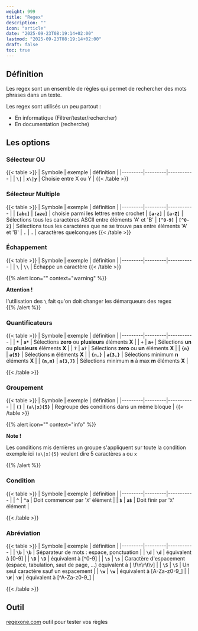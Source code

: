 ```yaml
---
weight: 999
title: "Regex"
description: ""
icon: "article"
date: "2025-09-23T08:19:14+02:00"
lastmod: "2025-09-23T08:19:14+02:00"
draft: false
toc: true
---
```


## Définition

Les regex sont un ensemble de règles qui permet de rechercher des mots phrases dans un texte.

Les regex sont utilisés un peu partout :
- En informatique (Filtrer/tester/rechercher)
- En documentation (recherche)


## Les options
### Sélecteur OU

{{< table >}}
| Symbole | exemple | définition |
|---------|---------|----------- |
| **`\|`**  |   **`x\|y`** | Choisie entre X ou Y |
{{< /table >}}

### Sélecteur Multiple

{{< table >}}
| Symbole | exemple | définition |
|---------|---------|----------- |
| **`[abc]`**  | **`[aze]`**     | choisie parmi les lettres entre crochet
| **`[a-z]`**  | **`[a-Z]`**     | Sélections tous les caractères ASCII entre éléments 'A' et 'B'
| **`[^0-9]`** | **`[^0-2]`**    | Sélections tous les caractères que ne se trouve pas entre éléments 'A' et 'B'
|  **`.`**     |   **`.`**       | caractères quelconques
{{< /table >}}

### Échappement

{{< table >}}
| Symbole | exemple | définition |
|---------|---------|----------- |
| **`\`**   | **`\\`**     | Échappe un caractère
{{< /table >}}

{{% alert icon="" context="warning" %}}

**Attention !** 

l'utilisation des **`\`** fait qu'on doit changer les démarqueurs des regex  
{{% /alert %}}

### Quantificateurs

{{< table >}}
| Symbole | exemple | définition |
|---------|---------|----------- |
| **`*`**   | **`a*`**     | Sélections **zero** ou **plusieurs** éléments **X** |
| **`+`**   | **`a+`**    | Sélections **un** ou **plusieurs** éléments **X** |
| **`?`**   | **`a?`**     | Sélections **zero** ou **un** éléments **X** |
| **`{n}`** |     **`a{5}`**    | Sélections **n** éléments **X** |
| **`{n,}`**  |   **`a{3,}`**    | Sélections minimum **n** éléments **X** |
| **`{n,m}`**   | **`a{3,7}`**     | Sélections minimum **n** à max **m** éléments **X** |


{{< /table >}}

### Groupement

{{< table >}}
| Symbole | exemple | définition |
|---------|---------|----------- |
| **`()`**     | **`(a\|x){5}`**     | Regroupe des conditions dans un même bloque  |
{{< /table >}}

{{% alert icon="" context="info" %}}

**Note !**

Les conditions mis derrières un groupe s'appliquent sur toute la condition exemple ici `(a\|x){5}` veulent dire 5 caractères `a` ou `x`

{{% /alert %}}

### Condition

{{< table >}}
| Symbole | exemple | définition |
|---------|---------|----------- |
| **`^`**     | **`^a`**     | Doit commencer par '`X`' élément |
| **`$`**     | **`a$`**     | Doit finir par '`X`' élément |

{{< /table >}}

### Abréviation

{{< table >}}
| Symbole | exemple | définition |
|---------|---------|----------- |
| **`\b`**     | **`\b`**     | Séparateur de mots : espace, ponctuation |
| **`\d`**     | **`\d`**     | équivalent à [0-9] |
| **`\D`**     | **`\D`**     | équivalent à [^0-9] |
| **`\s`**     | **`\s`**     | Caractère d'espacement (espace, tabulation, saut de page, ...) équivalent à [ \f\n\r\t\v] |
| **`\S`**     | **`\S`**     | Un seul caractère sauf un espacement |
| **`\w`**     | **`\w`**     | équivalent à [A-Za-z0-9_] |
| **`\W`**     | **`\W`**     | équivalent à [^A-Za-z0-9_] |

{{< /table >}}

## Outil

[regexone.com](https://regexone.com/) outil pour tester vos règles